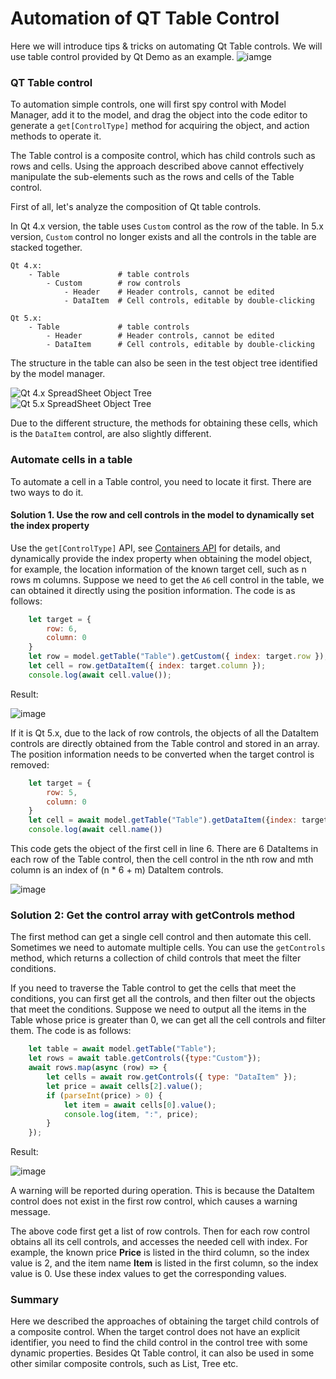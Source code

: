 # Automation of QT Table Control

Here we will introduce tips & tricks on automating Qt Table controls. We will use table control provided by Qt Demo as an example.
![iamge](assets/spread_sheet_gui.png)

### QT Table control

To automation simple controls, one will first spy control with Model Manager, add it to the model, and drag the object into the code editor to generate a `get[ControlType]` method for acquiring the object, and action methods to operate it.

The Table control is a composite control, which has child controls such as rows and cells. Using the approach described above cannot effectively manipulate the sub-elements such as the rows and cells of the Table control.

First of all, let's analyze the composition of Qt table controls.

In Qt 4.x version, the table uses `Custom` control as the row of the table. In 5.x version, `Custom` control no longer exists and all the controls in the table are stacked together.

```
Qt 4.x: 
    - Table             # table controls
        - Custom        # row controls
            - Header    # Header controls, cannot be edited
            - DataItem  # Cell controls, editable by double-clicking

Qt 5.x: 
    - Table             # table controls
        - Header        # Header controls, cannot be edited
        - DataItem      # Cell controls, editable by double-clicking
```

The structure in the table can also be seen in the test object tree identified by the model manager.

![Qt 4.x SpreadSheet Object Tree](assets/nodetree_model.png)  
![Qt 5.x SpreadSheet Object Tree](assets/nodetree_qt5.png)  

Due to the different structure, the methods for obtaining these cells, which is the `DataItem` control, are also slightly different.

### Automate cells in a table

To automate a cell in a Table control, you need to locate it first. There are two ways to do it.

#### Solution 1. Use the row and cell controls in the model to dynamically set the index property

Use the `get[ControlType]` API, see [Containers API](/node_api/node_container.md) for details, and dynamically provide the index property when obtaining the model object, for example, the location information of the known target cell, such as n rows m columns. Suppose we need to get the `A6` cell control in the table, we can obtained it directly using the position information. The code is as follows:

```js
    let target = {
        row: 6,
        column: 0
    }
    let row = model.getTable("Table").getCustom({ index: target.row });
    let cell = row.getDataItem({ index: target.column });
    console.log(await cell.value());
```
Result:

![image](assets/method1_result.png)  

If it is Qt 5.x, due to the lack of row controls, the objects of all the DataItem controls are directly obtained from the Table control and stored in an array. The position information needs to be converted when the target control is removed:

```js
    let target = {
        row: 5,
        column: 0
    }
    let cell = await model.getTable("Table").getDataItem({index: target.row * 6 + target.column});
    console.log(await cell.name())
```

This code gets the object of the first cell in line 6. There are 6 DataItems in each row of the Table control, then the cell control in the nth row and mth column is an index of (n * 6 + m) DataItem controls.

![image](assets/sheet_ruler_custom.png)  

### Solution 2: Get the control array with getControls method

The first method can get a single cell control and then automate this cell. Sometimes we need to automate multiple cells. You can use the `getControls` method, which returns a collection of child controls that meet the filter conditions.

If you need to traverse the Table control to get the cells that meet the conditions, you can first get all the controls, and then filter out the objects that meet the conditions. Suppose we need to output all the items in the Table whose price is greater than 0, we can get all the cell controls and filter them. The code is as follows:

```js
    let table = await model.getTable("Table");
    let rows = await table.getControls({type:"Custom"});
    await rows.map(async (row) => {
        let cells = await row.getControls({ type: "DataItem" });
        let price = await cells[2].value();
        if (parseInt(price) > 0) {
            let item = await cells[0].value();
            console.log(item, ":", price);
        }
    });
```

Result:  

![image](assets/method2_result.png)  

A warning will be reported during operation. This is because the DataItem control does not exist in the first row control, which causes a warning message.

The above code first get a list of row controls. Then for each row control obtains all its cell controls, and accesses the needed cell with index. For example, the known price **Price** is listed in the third column, so the index value is 2, and the item name **Item** is listed in the first column, so the index value is 0. Use these index values to get the corresponding values.

### Summary

Here we described the approaches of obtaining the target child controls of a composite control. When the target control does not have an explicit identifier, you need to find the child control in the control tree with some dynamic properties. Besides Qt Table control, it can also be used in some other similar composite controls, such as List, Tree etc.